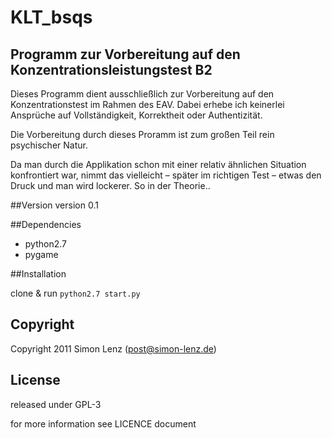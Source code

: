 # KLT_bsqs
## Programm zur Vorbereitung auf den Konzentrationsleistungstest B2

Dieses Programm dient ausschließlich zur Vorbereitung auf den Konzentrationstest im Rahmen des EAV.
Dabei erhebe ich keinerlei Ansprüche auf Vollständigkeit, Korrektheit oder Authentizität.

Die Vorbereitung durch dieses Proramm ist zum großen Teil rein psychischer Natur.

Da man durch die Applikation schon mit einer relativ ähnlichen Situation konfrontiert war, nimmt das vielleicht – später im richtigen Test – etwas den Druck und man wird lockerer. So in der Theorie..

##Version
version 0.1


##Dependencies
 * python2.7
 * pygame

##Installation

clone & run `python2.7 start.py`

## Copyright
Copyright 2011 Simon Lenz (post@simon-lenz.de)

## License
released under GPL-3

for more information see LICENCE document
